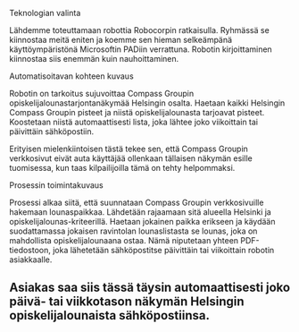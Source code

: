 Teknologian valinta

Lähdemme toteuttamaan robottia Robocorpin ratkaisulla. Ryhmässä se kiinnostaa meitä eniten ja koemme sen hieman selkeämpänä käyttöympäristönä Microsoftin PADiin verrattuna. Robotin kirjoittaminen kiinnostaa siis enemmän kuin nauhoittaminen.

Automatisoitavan kohteen kuvaus

Robotin on tarkoitus sujuvoittaa Compass Groupin opiskelijalounastarjontanäkymää Helsingin osalta. Haetaan kaikki Helsingin Compass Groupin pisteet ja niistä opiskelijalounasta tarjoavat pisteet. Koostetaan niistä automaattisesti lista, joka lähtee joko viikoittain tai päivittäin sähköpostiin.

Erityisen mielenkiintoisen tästä tekee sen, että Compass Groupin verkkosivut eivät auta käyttäjää ollenkaan tällaisen näkymän esille tuomisessa, kun taas kilpailijoilla tämä on tehty helpommaksi.

Prosessin toimintakuvaus

Prosessi alkaa siitä, että suunnataan Compass Groupin verkkosivuille hakemaan lounaspaikkaa. Lähdetään rajaamaan sitä alueella Helsinki ja opiskelijalounas-kriteerillä. Haetaan jokainen paikka erikseen ja käydään suodattamassa jokaisen ravintolan lounaslistasta se lounas, joka on mahdollista opiskelijalounaana ostaa. Nämä niputetaan yhteen PDF-tiedostoon, joka lähetetään sähköpostitse päivittäin tai viikoittain robotin asiakkaalle.

## Asiakas saa siis tässä täysin automaattisesti joko päivä- tai viikkotason näkymän Helsingin opiskelijalounaista sähköpostiinsa.
